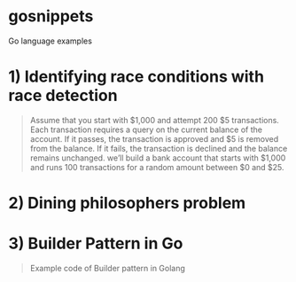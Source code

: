 # gosnippets
Go language  examples 


# 1) Identifying race conditions with race detection
>Assume that you start with $1,000 and attempt 200 $5 transactions. Each
transaction requires a query on the current balance of the account. If it passes, the
transaction is approved and $5 is removed from the balance. If it fails, the transaction is
declined and the balance remains unchanged.
we’ll build a bank account that starts with $1,000 and runs 100 transactions for a random amount between $0 and $25.


# 2) Dining philosophers problem


# 3) Builder Pattern in Go
> Example code of Builder pattern in Golang

